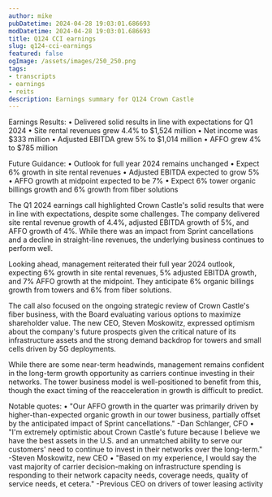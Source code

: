 ```yaml
---
author: mike
pubDatetime: 2024-04-28 19:03:01.686693
modDatetime: 2024-04-28 19:03:01.686693
title: Q124 CCI earnings
slug: q124-cci-earnings
featured: false
ogImage: /assets/images/250_250.png
tags:
- transcripts
- earnings
- reits
description: Earnings summary for Q124 Crown Castle
---
```

Earnings Results:
• Delivered solid results in line with expectations for Q1 2024
• Site rental revenues grew 4.4% to $1,524 million
• Net income was $333 million
• Adjusted EBITDA grew 5% to $1,014 million
• AFFO grew 4% to $785 million 

Future Guidance:
• Outlook for full year 2024 remains unchanged
• Expect 6% growth in site rental revenues
• Adjusted EBITDA expected to grow 5% 
• AFFO growth at midpoint expected to be 7%
• Expect 6% tower organic billings growth and 6% growth from fiber solutions

The Q1 2024 earnings call highlighted Crown Castle's solid results that were in line with expectations, despite some challenges. The company delivered site rental revenue growth of 4.4%, adjusted EBITDA growth of 5%, and AFFO growth of 4%. While there was an impact from Sprint cancellations and a decline in straight-line revenues, the underlying business continues to perform well. 

Looking ahead, management reiterated their full year 2024 outlook, expecting 6% growth in site rental revenues, 5% adjusted EBITDA growth, and 7% AFFO growth at the midpoint. They anticipate 6% organic billings growth from towers and 6% from fiber solutions. 

The call also focused on the ongoing strategic review of Crown Castle's fiber business, with the Board evaluating various options to maximize shareholder value. The new CEO, Steven Moskowitz, expressed optimism about the company's future prospects given the critical nature of its infrastructure assets and the strong demand backdrop for towers and small cells driven by 5G deployments.

While there are some near-term headwinds, management remains confident in the long-term growth opportunity as carriers continue investing in their networks. The tower business model is well-positioned to benefit from this, though the exact timing of the reacceleration in growth is difficult to predict.

Notable quotes:
• "Our AFFO growth in the quarter was primarily driven by higher-than-expected organic growth in our tower business, partially offset by the anticipated impact of Sprint cancellations." -Dan Schlanger, CFO
• "I'm extremely optimistic about Crown Castle's future because I believe we have the best assets in the U.S. and an unmatched ability to serve our customers' need to continue to invest in their networks over the long-term." -Steven Moskowitz, new CEO
• "Based on my experience, I would say the vast majority of carrier decision-making on infrastructure spending is responding to their network capacity needs, coverage needs, quality of service needs, et cetera." -Previous CEO on drivers of tower leasing activity
